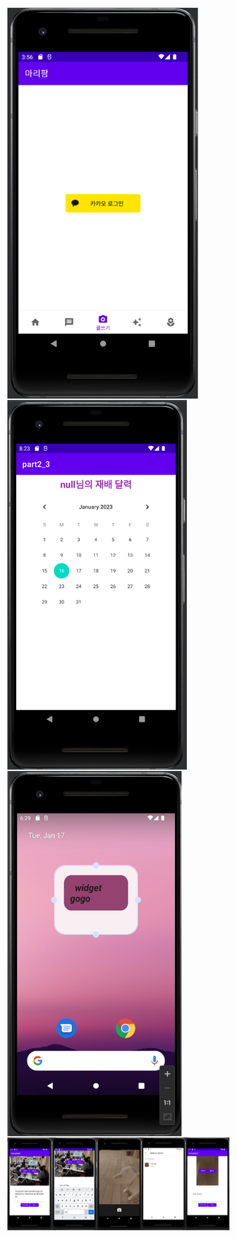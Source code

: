 ![버튼과 하단바](./image_practice/0112실습이미지.png)
![캘린더 CRUD](./image_practice/0116실습이미지.png)
![위젯 불러오기](./image_practice/0117실습이미지.png)
![캘린더 CRUD](./image_practice/게시글수정_실습이미지.png)
